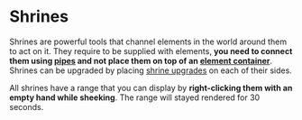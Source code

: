 Shrines
=======

Shrines are powerful tools that channel elements in the world around them to act on it.
They require to be supplied with elements, __you need to connect them using [pipes] and not place them on top of an [element container]__.  
Shrines can be upgraded by placing [shrine upgrades] on each of their sides.

All shrines have a range that you can display by __right-clicking them with an empty hand while sheeking__. The range will stayed rendered for 30 seconds.


[pipes]: ../../pipes
[element container]: ../../element_container
[shrine upgrades]: ../upgrades
